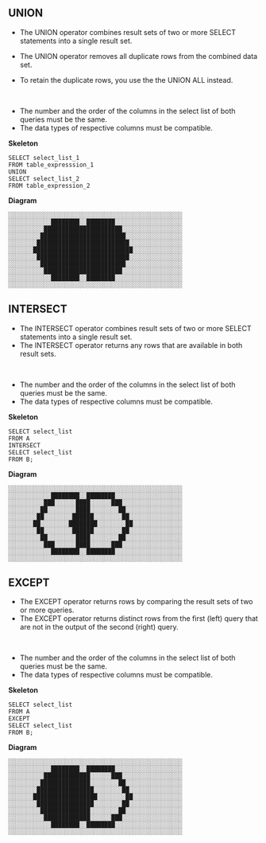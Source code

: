 ## UNION
* The UNION operator combines result sets of two or more SELECT statements
  into a single result set.

* The UNION operator removes all duplicate rows from the combined data set.
* To retain the duplicate rows, you use the the UNION ALL instead.
</br>

* The number and the order of the columns in the select list of both queries must be the same.
* The data types of respective columns must be compatible.

<b> Skeleton </b>
```
SELECT select_list_1
FROM table_expresssion_1
UNION
SELECT select_list_2
FROM table_expression_2
```
<b> Diagram </b>
```
░░░░░░░░░░░░░░░░░░░░░░░░░░░░░░░░░░░░░░░░░░░░░░░░░
░░░░░░░░░░░░████████░░████████░░░░░░░░░░░░░░░░░░░
░░░░░░░░░░██████████████████████░░░░░░░░░░░░░░░░░
░░░░░░░░░████████████████████████░░░░░░░░░░░░░░░░
░░░░░░░░██████████████████████████░░░░░░░░░░░░░░░
░░░░░░░████████████████████████████░░░░░░░░░░░░░░
░░░░░░░░██████████████████████████░░░░░░░░░░░░░░░
░░░░░░░░░████████████████████████░░░░░░░░░░░░░░░░
░░░░░░░░░░██████████████████████░░░░░░░░░░░░░░░░░
░░░░░░░░░░░░████████░░████████░░░░░░░░░░░░░░░░░░░
░░░░░░░░░░░░░░░░░░░░░░░░░░░░░░░░░░░░░░░░░░░░░░░░░
```

## INTERSECT
* The INTERSECT operator combines result sets of two or more SELECT statements
  into a single result set.
* The INTERSECT operator returns any rows that are available in both result sets.
</br>

* The number and the order of the columns in the select list of both queries must be the same.
* The data types of respective columns must be compatible.

<b> Skeleton </b>
```
SELECT select_list
FROM A
INTERSECT
SELECT select_list
FROM B;
```
<b> Diagram </b>
```
░░░░░░░░░░░░░░░░░░░░░░░░░░░░░░░░░░░░░░░░░░░░░░░░░
░░░░░░░░░░░░████████░░████████░░░░░░░░░░░░░░░░░░░
░░░░░░░░░░███░░░░░░████░░░░░░███░░░░░░░░░░░░░░░░░
░░░░░░░░░██░░░░░░░░████░░░░░░░░██░░░░░░░░░░░░░░░░
░░░░░░░░██░░░░░░░░██████░░░░░░░░██░░░░░░░░░░░░░░░
░░░░░░░██░░░░░░░░████████░░░░░░░░██░░░░░░░░░░░░░░
░░░░░░░░██░░░░░░░░██████░░░░░░░░██░░░░░░░░░░░░░░░
░░░░░░░░░██░░░░░░░░████░░░░░░░░██░░░░░░░░░░░░░░░░
░░░░░░░░░░███░░░░░░████░░░░░░███░░░░░░░░░░░░░░░░░
░░░░░░░░░░░░████████░░████████░░░░░░░░░░░░░░░░░░░
░░░░░░░░░░░░░░░░░░░░░░░░░░░░░░░░░░░░░░░░░░░░░░░░░
```

## EXCEPT
* The EXCEPT operator returns rows by comparing the result sets of two or more queries.
* The EXCEPT operator returns distinct rows from the first (left) query
  that are not in the output of the second (right) query.
</br>

* The number and the order of the columns in the select list of both queries must be the same.
* The data types of respective columns must be compatible.

<b> Skeleton </b>
```
SELECT select_list
FROM A
EXCEPT 
SELECT select_list
FROM B;
```
<b> Diagram </b>
```
░░░░░░░░░░░░░░░░░░░░░░░░░░░░░░░░░░░░░░░░░░░░░░░░░
░░░░░░░░░░░░████████░░████████░░░░░░░░░░░░░░░░░░░
░░░░░░░░░░█████████████░░░░░░███░░░░░░░░░░░░░░░░░
░░░░░░░░░██████████████░░░░░░░░██░░░░░░░░░░░░░░░░
░░░░░░░░████████████████░░░░░░░░██░░░░░░░░░░░░░░░
░░░░░░░██████████████████░░░░░░░░██░░░░░░░░░░░░░░
░░░░░░░░████████████████░░░░░░░░██░░░░░░░░░░░░░░░
░░░░░░░░░██████████████░░░░░░░░██░░░░░░░░░░░░░░░░
░░░░░░░░░░█████████████░░░░░░███░░░░░░░░░░░░░░░░░
░░░░░░░░░░░░████████░░████████░░░░░░░░░░░░░░░░░░░
░░░░░░░░░░░░░░░░░░░░░░░░░░░░░░░░░░░░░░░░░░░░░░░░░
```